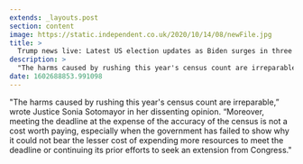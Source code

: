 ```yaml
--- 
extends: _layouts.post 
section: content 
image: https://static.independent.co.uk/2020/10/14/08/newFile.jpg 
title: > 
  Trump news live: Latest US election updates as Biden surges in three new polls 
description: > 
  "The harms caused by rushing this year's census count are irreparable,” wrote Justice Sonia Sotomayor in her dissenting opinion.“Moreover, meeting the deadline at the expense of the accuracy of the census is not a cost worth paying, especially when the government has failed to show why it could not bear the lesser cost of expending more resources to meet the deadline or continuing its prior efforts to seek an extension from Congress." 
date: 1602688853.991098 
--- 
```

"The harms caused by rushing this year's census count are irreparable,” wrote Justice Sonia Sotomayor in her dissenting opinion. “Moreover, meeting the deadline at the expense of the accuracy of the census is not a cost worth paying, especially when the government has failed to show why it could not bear the lesser cost of expending more resources to meet the deadline or continuing its prior efforts to seek an extension from Congress."